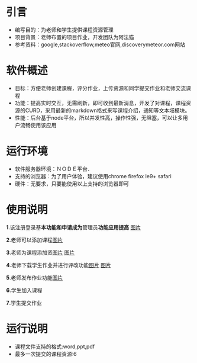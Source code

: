 # 引言
- 编写目的：为老师和学生提供课程资源管理
- 项目背景：老师布置的项目作业，开发团队为阿法猫
- 参考资料：google,stackoverflow,meteo官网,discoverymeteor.com网站

# 软件概述
- 目标：方便老师创建课程，评分作业，上传资源和同学提交作业和老师交流课程
- 功能：提高实时交互，无需刷新，即可收到最新消息，开发了对课程，课程资源的CURD，采用最新的markdown格式来写课程介绍，通知等文本域模块。
- 性能：后台基于node平台，所以并发性高，操作性强，无阻塞，可以让多用户流畅使用该应用

# 运行环境
- 软件服务器环境：ＮＯＤＥ平台．
- 支持的浏览器：为了用户体验，建议使用chrome firefox Ie9+ safari 
- 硬件：无要求，只要能使用以上支持的浏览器即可

# 使用说明
 **1**.该注册登录基**本功能和申请成为**管理员**功能应用提高** [图片](https://raw.githubusercontent.com/githubmann/img/master/courseRMS/signinAup.png)

 **2**.老师可以添加课程[图片](https://raw.githubusercontent.com/githubmann/img/master/courseRMS/addCourse.png) 

 **3**.老师为课程添加资[图片](https://raw.githubusercontent.com/githubmann/img/master/courseRMS/addResource.png) [图片](https://raw.githubusercontent.com/githubmann/img/master/courseRMS/addCourse.png)

 **4**.老师下载学生作业并进行评改功能[图片](https://raw.githubusercontent.com/githubmann/img/master/courseRMS/score.png) [图片](https://raw.githubusercontent.com/githubmann/img/master/courseRMS/coursePage.png) 

 **5**.老师发布作业功能[图片](https://raw.githubusercontent.com/githubmann/img/master/courseRMS/addHomework.png) 

 **6**.学生加入课程
 
 **7**.学生提交作业
# 运行说明
 - 课程文件支持的格式:word,ppt,pdf
 - 最多一次提交的课程资源:6
